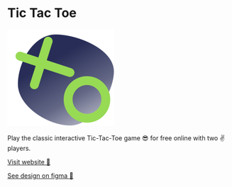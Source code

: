 # Tic Tac Toe

![alt text](https://github.com/sanskar001/tic-tac-toe/blob/master/images/favicon.svg "tic-tac-toe game logo")

Play the classic interactive Tic-Tac-Toe game 😎 for free online with two ✌ players.

[Visit website 🚀](https://sanskar001.github.io/tic-tac-toe/)

[See design on figma 🎨](https://www.figma.com/file/wuwxF1e2ONc7GvRAyKAV6L/Tic-Tac-Toe-Project?node-id=0%3A1)

